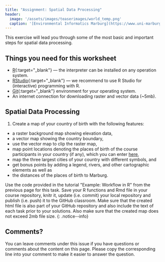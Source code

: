 ```yaml
---
title: "Assignment: Spatial Data Processing"
header:
  image: '/assets/images/teaserimages/world_temp.png'
  caption: '[Environmental Informatics Marburg](https://www.uni-marburg.de/en/fb19/disciplines/physisch/environmentalinformatics){:target="_blank"}'
---
```


This exercise will lead you through some of the most basic and important steps for spatial data processing.


## Things you need for this worksheet
  * [R](https://cran.r-project.org/){:target="_blank"} — the interpreter can be installed on any operation system.
  * [RStudio](https://www.rstudio.com/){:target="_blank"} — we recommend to use R Studio for (interactive) programming with R.
  * [Git](https://git-scm.com/downloads){:target="_blank"} environment for your operating system.
  * An internet connection for downloading raster and vector data (~5mb).



## Spatial Data Processing

1) Create a map of your country of birth with the following features:

- a raster background map showing elevation data,
- a vector map showing the country boundary,
- use the vector map to clip the raster map,
- map point locations denoting the places of birth of the course participants in your country (if any), 
which you can enter [here](https://hessenbox.uni-marburg.de/getlink/fi9s5MyuGFHaNzx95S2g32/participant_locations_2023.xlsx),
- map the three largest cities of your country with different symbols, and
- get bonus points by adding a legend, rivers, and other cartographic elements as well as
- the distances of the places of birth to Marburg.

Use the code provided in the tutorial "Example: Workflow in R" from the previous page for this task.
Save your R functions and Rmd file in your course repository, knitr it, update (i.e. commit) your local repository and publish (i.e. push) it to the GitHub classroom. 
Make sure that the created html file is also part of your GitHub repository and also include the text of each task prior to your solutions.
Also make sure that the created map does not exceed 2mb file size.
{: .notice--info}

<!--

2) Create your first HTML tutorial

Create your own markdown-based HTML tutorial for task 1), but this time avoid using functions from the packages sp and raster.

This assignment will 
a) get you ready for the more extensive student tutorials later in the course an will 
b) additionally prepare yourself for the end of life of the package terra, with which you have to deal in the future.

Do not use functions from the packages sp and raster for this task.
Save your R functions and Rmd file in your course repository, knitr it, update (i.e. commit) your local repository and publish (i.e. push) it to the GitHub classroom. 
Make sure that the created html tutorial file is also part of your GitHub repository. 
You may copy the text in the tutorial "Example: Workflow in R" from the previous page for this task.
{: .notice--info}


-->




## Comments?
You can leave comments under this issue if you have questions or comments about the content on this page. Please copy the corresponding line into your comment to make it easier to answer the question. 



<script src="https://utteranc.es/client.js"
        repo="GeoMOER/moer-bsc-project-seminar-SDM"
        issue-term="unit03-06_assignment"
        theme="github-light"
        crossorigin="anonymous"
        async>
</script>

